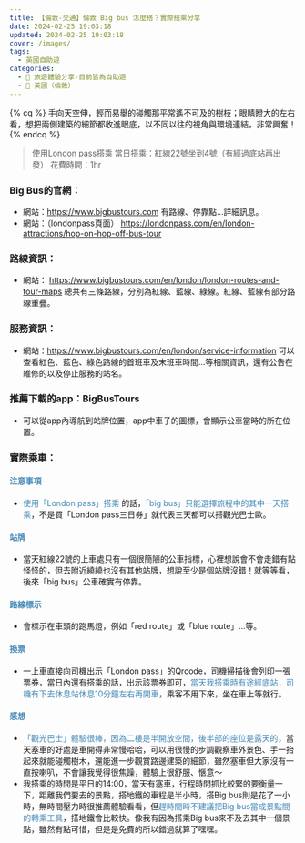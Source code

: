 ```yaml
---
title: 【倫敦-交通】倫敦 Big bus 怎麼搭？實際搭乘分享
date: 2024-02-25 19:03:18
updated: 2024-02-25 19:03:18
cover: /images/
tags:
  - 英國自助遊
categories: 
  - 🌴 旅遊體驗分享-目前皆為自助遊
  - 🥥 英國（倫敦） 
---
```

{% cq %} 手向天空伸，輕而易舉的碰觸那平常遙不可及的樹枝；眼睛瞪大的左右看，想把兩側建築的細節都收進眼底，以不同以往的視角與環境連結，非常興奮！ {% endcq %}
<br>

> 使用London pass搭乘
> 當日搭乘：紅線22號坐到4號（有經過底站再出發）
> 花費時間：1hr

<!-- more -->

### Big Bus的官網：
+ 網站：https://www.bigbustours.com
有路線、停靠點…詳細訊息。
+ 網站：（londonpass頁面）
https://londonpass.com/en/london-attractions/hop-on-hop-off-bus-tour
### 路線資訊：
+ 網站：
https://www.bigbustours.com/en/london/london-routes-and-tour-maps
總共有三條路線，分別為紅線、藍線、綠線。紅線、藍線有部分路線重疊。

### 服務資訊：
+ 網站：https://www.bigbustours.com/en/london/service-information
可以查看紅色、藍色、綠色路線的首班車及末班車時間…等相關資訊，還有公告在維修的以及停止服務的站名。

### 推薦下載的app：BigBusTours 
+ 可以從app內導航到站牌位置，app中車子的圖標，會顯示公車當時的所在位置。

### 實際乘車：
#### <font color=#4287B5>注意事項</font> 
+ <font color=#4287B5>使用「London pass」搭乘</font> 的話，<font color=#4287B5>「big bus」只能選擇旅程中的其中一天搭乘</font>，不是買「London pass三日券」就代表三天都可以搭觀光巴士歐。

#### <font color=#4287B5>站牌</font> 
+ 當天紅線22號的上車處只有一個很簡陋的公車指標，心裡想說會不會走錯有點怪怪的，但去附近繞繞也沒有其他站牌，想說至少是個站牌沒錯！就等等看，後來「big bus」公車確實有停靠。

#### <font color=#4287B5>路線標示</font> 
+ 會標示在車頭的跑馬燈，例如「red route」或「blue route」...等。

#### <font color=#4287B5>換票</font> 
+ 一上車直接向司機出示「London pass」的Qrcode，司機掃描後會列印一張票券，當日內還有搭乘的話，出示該票券即可，<font color=#4287B5>當天我搭乘時有途經底站，司機有下去休息站休息10分鐘左右再開車</font>，乘客不用下來，坐在車上等就行。

#### <font color=#4287B5>感想</font> 
+ <font color=#4287B5>「觀光巴士」體驗很棒，因為二樓是半開放空間，後半部的座位是露天的</font>，當天塞車的好處是車開得非常慢哈哈，可以用很慢的步調觀察車外景色、手一抬起來就能碰觸樹木，還能進一步觀賞路邊建築的細節，雖然塞車但大家沒有一直按喇叭，不會讓我覺得很焦躁，體驗上很舒服、愜意～
+ 我搭乘的時間是平日的14:00，當天有塞車，行程時間抓比較緊的要衡量一下，距離我們要去的景點，搭地鐵的車程是半小時，搭Big bus則是花了一小時，無時間壓力時很推薦體驗看看，但<font color=#4287B5>趕時間時不建議把Big bus當成景點間的轉乘工具</font>，搭地鐵會比較快。像我有因為搭乘Big bus來不及去其中一個景點，雖然有點可惜，但是是免費的所以錯過就算了嘿嘿。